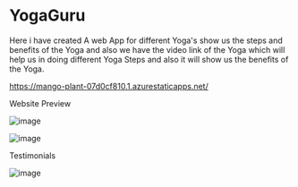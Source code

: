 # YogaGuru
Here i have created A web App for different Yoga's show us the steps and benefits of the  Yoga and also we have the video link of the Yoga which will help us in doing different Yoga Steps and also it will show us the benefits of the Yoga.

https://mango-plant-07d0cf810.1.azurestaticapps.net/

Website Preview

![image](https://user-images.githubusercontent.com/73305306/187004948-65c5cb18-a87e-4033-8245-96595ef19508.png)


![image](https://user-images.githubusercontent.com/73305306/187004987-4c1352aa-e202-4e4a-8000-4eab04448bc2.png)


Testimonials

![image](https://user-images.githubusercontent.com/73305306/187005001-fc6b94b2-5a49-4a19-b1d1-516a1883bf24.png)


